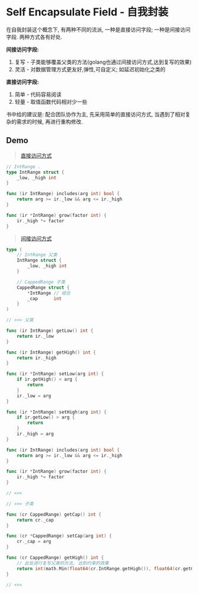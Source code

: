 # Self Encapsulate Field - 自我封装

在自我封装这个概念下, 有两种不同的流派, 一种是直接访问字段; 一种是间接访问字段. 两种方式各有好处.

**间接访问字段:**

1. 复写 - 子类能够覆盖父类的方法(golang也通过间接访问方式,达到复写的效果)
2. 灵活 - 对数据管理方式更友好,弹性,可自定义; 如延迟初始化之类的

**直接访问字段:**

1. 简单 - 代码容易阅读
2. 轻量 - 取值函数代码相对少一些

书中给的建议是: 配合团队协作为主, 先采用简单的直接访问方式, 当遇到了相对复杂的需求的时候, 再进行重构修改.

## Demo

> [直接访问方式](demo/../straight/main.go)

```go
// IntRange .
type IntRange struct {
	_low, _high int
}

func (ir IntRange) includes(arg int) bool {
	return arg >= ir._low && arg <= ir._high
}

func (ir *IntRange) grow(factor int) {
	ir._high *= factor
}
```

> [间接访问方式](demo/../indirect/main.go)

```go
type (
	// IntRange 父类
	IntRange struct {
		_low, _high int
	}

	// CappedRange 子类
	CappedRange struct {
		*IntRange // 组合
		_cap      int
	}
)

// >>> 父类

func (ir IntRange) getLow() int {
	return ir._low
}

func (ir IntRange) getHigh() int {
	return ir._high
}

func (ir *IntRange) setLow(arg int) {
	if ir.getHigh() < arg {
		return
	}
	ir._low = arg
}

func (ir *IntRange) setHigh(arg int) {
	if ir.getLow() > arg {
		return
	}
	ir._high = arg
}

func (ir IntRange) includes(arg int) bool {
	return arg >= ir._low && arg <= ir._high
}

func (ir *IntRange) grow(factor int) {
	ir._high *= factor
}

// <<<

// >>> 子类

func (cr CappedRange) getCap() int {
	return cr._cap
}

func (cr *CappedRange) setCap(arg int) {
	cr._cap = arg
}

func (cr CappedRange) getHigh() int {
    // 此处进行复写父类的方法, 达到约束的效果
    return int(math.Min(float64(cr.IntRange.getHigh()), float64(cr.getCap())))
}

// <<<

```